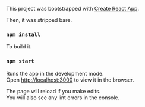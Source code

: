 This project was bootstrapped with [Create React App](https://github.com/facebook/create-react-app).

Then, it was stripped bare.

### `npm install`

To build it.

### `npm start`

Runs the app in the development mode.<br />
Open [http://localhost:3000](http://localhost:3000) to view it in the browser.

The page will reload if you make edits.<br />
You will also see any lint errors in the console.